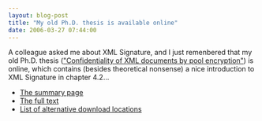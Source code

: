 ```yaml
---
layout: blog-post
title: "My old Ph.D. thesis is available online"
date: 2006-03-27 07:44:00
---
```


A colleague asked me about XML Signature, and I just remenbered that my old Ph.D. thesis (["Confidentiality of XML documents by pool encryption"][fulltext]) is online, which contains (besides theoretical nonsense) a nice introduction to XML Signature in chapter 4.2...

- [The summary page][summary]
- [The full text][fulltext]
- [List of alternative download locations](http://nbn-resolving.de/urn/resolver.pl?urn=nbn:de:hbz:467-647&typ=liste)

[summary]: http://www.ub.uni-siegen.de/epub/diss/geuer.htm
[fulltext]: http://www.ub.uni-siegen.de/pub/diss/fb12/2004/geuer/geuer.pdf
